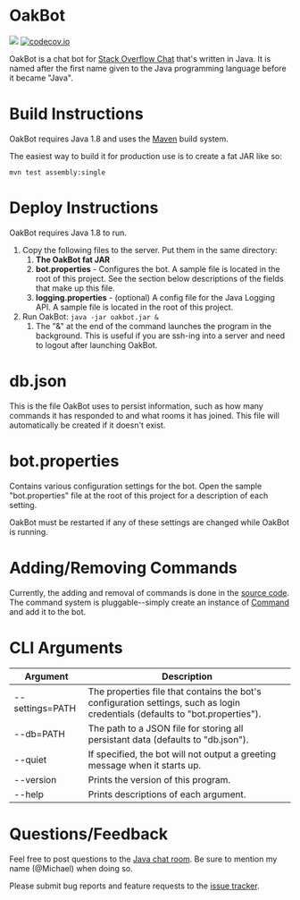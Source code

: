 # OakBot

[![](https://travis-ci.org/JavaChat/OakBot.svg?branch=master)](https://travis-ci.org/JavaChat/OakBot)
[![codecov.io](http://codecov.io/github/JavaChat/OakBot/coverage.svg?branch=master)](http://codecov.io/github/JavaChat/OakBot?branch=master)

OakBot is a chat bot for [Stack Overflow Chat](http://chat.stackoverflow.com) that's written in Java.  It is named after the first name given to the Java programming language before it became "Java".

# Build Instructions

OakBot requires Java 1.8 and uses the [Maven](http://maven.apache.org) build system.

The easiest way to build it for production use is to create a fat JAR like so:

`mvn test assembly:single`

# Deploy Instructions

OakBot requires Java 1.8 to run.

1. Copy the following files to the server.  Put them in the same directory:
   1. **The OakBot fat JAR**
   1. **bot.properties** - Configures the bot.  A sample file is located in the root of this project.  See the section below descriptions of the fields that make up this file.
   1. **logging.properties** - (optional) A config file for the Java Logging API.  A sample file is located in the root of this project.
1. Run OakBot: `java -jar oakbot.jar &`  
   1. The "&" at the end of the command launches the program in the background.  This is useful if you are ssh-ing into a server and need to logout after launching OakBot.

# db.json

This is the file OakBot uses to persist information, such as how many commands it has responded to and what rooms it has joined. This file will automatically be created if it doesn't exist.

# bot.properties

Contains various configuration settings for the bot. Open the sample "bot.properties" file at the root of this project for a description of each setting.

OakBot must be restarted if any of these settings are changed while OakBot is running.

# Adding/Removing Commands

Currently, the adding and removal of commands is done in the [source code](https://github.com/JavaChat/OakBot/blob/master/src/main/java/oakbot/Main.java).  The command system is pluggable--simply create an instance of [Command](https://github.com/JavaChat/OakBot/blob/master/src/main/java/oakbot/command/Command.java) and add it to the bot.

# CLI Arguments

Argument | Description
-------- | -----------
--settings=PATH | The properties file that contains the bot's configuration settings, such as login credentials (defaults to "bot.properties").
--db=PATH | The path to a JSON file for storing all persistant data (defaults to "db.json").
--quiet | If specified, the bot will not output a greeting message when it starts up.
--version | Prints the version of this program.
--help | Prints descriptions of each argument.

# Questions/Feedback

Feel free to post questions to the [Java chat room](http://chat.stackoverflow.com/rooms/139).  Be sure to mention my name (@Michael) when doing so.

Please submit bug reports and feature requests to the [issue tracker](https://github.com/mangstadt/OakBot/issues).
